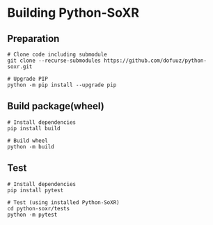 # Building Python-SoXR

## Preparation
```
# Clone code including submodule
git clone --recurse-submodules https://github.com/dofuuz/python-soxr.git

# Upgrade PIP
python -m pip install --upgrade pip
```


## Build package(wheel)
```
# Install dependencies
pip install build

# Build wheel
python -m build
```


## Test
```
# Install dependencies
pip install pytest

# Test (using installed Python-SoXR)
cd python-soxr/tests
python -m pytest
```
